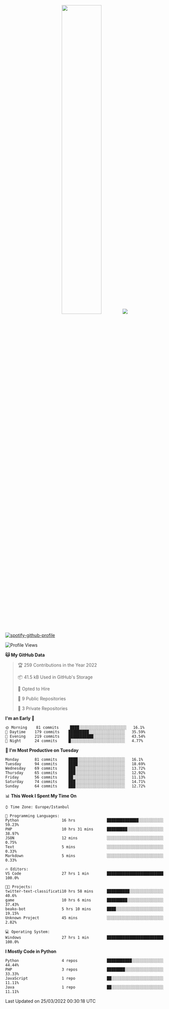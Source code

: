 <p align="center">
  <img height="50%" width="auto" src ="https://github-readme-stats.vercel.app/api/top-langs/?username=3nws&layout=compact&hide_border=true&theme=darcula&bg_color=00000000&langs_count=6&hide=jupyter%20notebook,tex,css,ejs,gherkin,mustache,shell,procfile">
  <img src ="https://github-readme-streak-stats.herokuapp.com?user=3nws&theme=darcula&hide_border=true&background=FFFFFF00">
  <br>
  <br>
</p>
  
[![spotify-github-profile](https://spotify-github-profile.vercel.app/api/view?uid=6ina68mkaqzvpogcq1v51dp37&cover_image=true&theme=novatorem&bar_color=ff0a0a&bar_color_cover=true)](https://spotify-github-profile.vercel.app/api/view?uid=6ina68mkaqzvpogcq1v51dp37&redirect=true)

<!--START_SECTION:waka-->
![Profile Views](http://img.shields.io/badge/Profile%20Views-1-blue)

**🐱 My GitHub Data** 

> 🏆 259 Contributions in the Year 2022
 > 
> 📦 41.5 kB Used in GitHub's Storage 
 > 
> 💼 Opted to Hire
 > 
> 📜 9 Public Repositories 
 > 
> 🔑 3 Private Repositories  
 > 
**I'm an Early 🐤** 

```text
🌞 Morning    81 commits     ████░░░░░░░░░░░░░░░░░░░░░   16.1% 
🌆 Daytime    179 commits    █████████░░░░░░░░░░░░░░░░   35.59% 
🌃 Evening    219 commits    ███████████░░░░░░░░░░░░░░   43.54% 
🌙 Night      24 commits     █░░░░░░░░░░░░░░░░░░░░░░░░   4.77%

```
📅 **I'm Most Productive on Tuesday** 

```text
Monday       81 commits     ████░░░░░░░░░░░░░░░░░░░░░   16.1% 
Tuesday      94 commits     ████░░░░░░░░░░░░░░░░░░░░░   18.69% 
Wednesday    69 commits     ███░░░░░░░░░░░░░░░░░░░░░░   13.72% 
Thursday     65 commits     ███░░░░░░░░░░░░░░░░░░░░░░   12.92% 
Friday       56 commits     ██░░░░░░░░░░░░░░░░░░░░░░░   11.13% 
Saturday     74 commits     ███░░░░░░░░░░░░░░░░░░░░░░   14.71% 
Sunday       64 commits     ███░░░░░░░░░░░░░░░░░░░░░░   12.72%

```


📊 **This Week I Spent My Time On** 

```text
⌚︎ Time Zone: Europe/Istanbul

💬 Programming Languages: 
Python                   16 hrs              ██████████████░░░░░░░░░░░   59.23% 
PHP                      10 hrs 31 mins      █████████░░░░░░░░░░░░░░░░   38.97% 
JSON                     12 mins             ░░░░░░░░░░░░░░░░░░░░░░░░░   0.75% 
Text                     5 mins              ░░░░░░░░░░░░░░░░░░░░░░░░░   0.33% 
Markdown                 5 mins              ░░░░░░░░░░░░░░░░░░░░░░░░░   0.33%

🔥 Editors: 
VS Code                  27 hrs 1 min        █████████████████████████   100.0%

🐱‍💻 Projects: 
twitter-text-classificati10 hrs 58 mins      ██████████░░░░░░░░░░░░░░░   40.6% 
game                     10 hrs 6 mins       █████████░░░░░░░░░░░░░░░░   37.43% 
beako-bot                5 hrs 10 mins       ████░░░░░░░░░░░░░░░░░░░░░   19.15% 
Unknown Project          45 mins             ░░░░░░░░░░░░░░░░░░░░░░░░░   2.82%

💻 Operating System: 
Windows                  27 hrs 1 min        █████████████████████████   100.0%

```

**I Mostly Code in Python** 

```text
Python                   4 repos             ███████████░░░░░░░░░░░░░░   44.44% 
PHP                      3 repos             ████████░░░░░░░░░░░░░░░░░   33.33% 
JavaScript               1 repo              ██░░░░░░░░░░░░░░░░░░░░░░░   11.11% 
Java                     1 repo              ██░░░░░░░░░░░░░░░░░░░░░░░   11.11%

```



 Last Updated on 25/03/2022 00:30:18 UTC
<!--END_SECTION:waka-->

<!--
**3nws/3nws** is a ✨ _special_ ✨ repository because its `README.md` (this file) appears on your GitHub profile.

Here are some ideas to get you started:

- 🔭 I’m currently working on ...
- 🌱 I’m currently learning ...
- 👯 I’m looking to collaborate on ...
- 🤔 I’m looking for help with ...
- 💬 Ask me about ...
- 📫 How to reach me: ...
- 😄 Pronouns: ...
- ⚡ Fun fact: ...
-->
